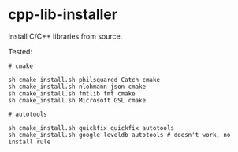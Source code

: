 # cpp-lib-installer

Install C/C++ libraries from source.

Tested:

```
# cmake

sh cmake_install.sh philsquared Catch cmake
sh cmake_install.sh nlohmann json cmake
sh cmake_install.sh fmtlib fmt cmake
sh cmake_install.sh Microsoft GSL cmake

# autotools

sh cmake_install.sh quickfix quickfix autotools
sh cmake_install.sh google leveldb autotools # doesn't work, no install rule
```
